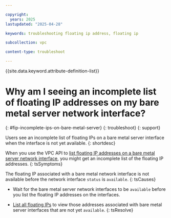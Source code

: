 ```yaml
---

copyright:
  years: 2025
lastupdated: "2025-04-28"

keywords: troubleshooting floating ip address, floating ip

subcollection: vpc

content-type: troubleshoot

---
```


{{site.data.keyword.attribute-definition-list}}

# Why am I seeing an incomplete list of floating IP addresses on my bare metal server network interface?
{: #fip-incomplete-ips-on-bare-metal-server}
{: troubleshoot}
{: support}

Users see an incomplete list of floating IPs on a bare metal server interface when the interface is not yet available.
{: shortdesc}

When you use the VPC API to [list floating IP addresses on a bare metal server network interface](/apidocs/vpc#list-bare-metal-server-network-interface-floating-), you might get an incomplete list of the floating IP addresses.
{: tsSymptoms}

The floating IP associated with a bare metal network interface is not available before the network interface `status` is `available`.
{: tsCauses}

- Wait for the bare metal server network interfaces to be `available` before you list the floating IP addresses on the interfaces.

- [List all floating IPs](/apidocs/vpc#list-floating-ips) to view those addresses associated with bare metal server interfaces that are not yet `available`.
{: tsResolve}
